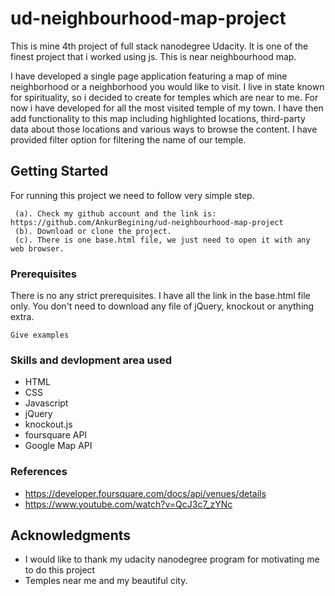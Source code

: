 # ud-neighbourhood-map-project

This is mine 4th project of full stack nanodegree Udacity. It is one of the finest project that i worked using js. This is 
near neighbourhood map.

I have developed a single page application featuring a map of mine neighborhood or a neighborhood you would like to visit.
I live in state known for spirituality, so i decided to create for temples which are near to me. For now i have developed for all the most visited temple of my town. I have then add functionality to this map including 
highlighted locations, third-party data about those locations and various ways to browse the content. I have provided filter
option for filtering the name of our temple.

## Getting Started

For running this project we need to follow very simple step.

     (a). Check my github account and the link is: https://github.com/AnkurBegining/ud-neighbourhood-map-project
     (b). Download or clone the project.
     (c). There is one base.html file, we just need to open it with any web browser.

### Prerequisites

There is no any strict prerequisites. I have all the link in the base.html file only. You don't need to download any file 
of jQuery, knockout or anything extra.

```
Give examples
```

### Skills and devlopment area used

* HTML
* CSS
* Javascript
* jQuery
* knockout.js
* foursquare API
* Google Map API

### References
* https://developer.foursquare.com/docs/api/venues/details
* https://www.youtube.com/watch?v=QcJ3c7_zYNc

## Acknowledgments

* I would like to thank my udacity nanodegree program for motivating me to do this project
* Temples near me and my beautiful city.
